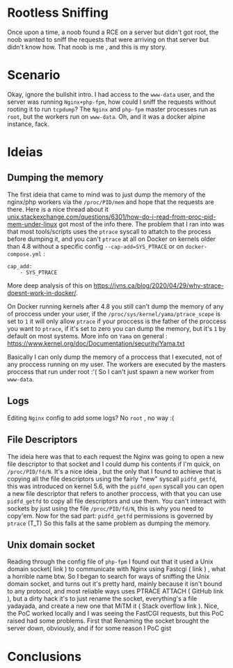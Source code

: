 # Rootless Sniffing

Once upon a time, a noob found a RCE on a server but didn't got root, the noob wanted to sniff the requests that were arriving on that server but didn't know how. That noob is me , and this is my story.

# Scenario 

Okay, ignore the bullshit intro.
I had access to the `www-data` user, and the server was running `Nginx+php-fpm`, how could I sniff the requests without rooting it to run `tcpdump`? The `Nginx` and `php-fpm` master processes run as `root`, but the workers run on `www-data`. Oh, and it was a docker alpine instance, fack.

# Ideias

## Dumping the memory
The first ideia that came to mind was to just dump the memory of the nginx/php workers via the `/proc/PID/mem` and hope that the requests are there. Here is a nice thread about it [unix.stackexchange.com/questions/6301/how-do-i-read-from-proc-pid-mem-under-linux](https://unix.stackexchange.com/questions/6301/how-do-i-read-from-proc-pid-mem-under-linux) got most of the info there.
The problem that I ran into was that most tools/scripts uses the `ptrace` syscall to attatch to the process before dumping it, and you can't `ptrace` at all on Docker on kernels older than 4.8 without a specific config `--cap-add=SYS_PTRACE` or on `docker-compose.yml` :

```
cap_add:
    - SYS_PTRACE
```

More deep analysis of this on https://jvns.ca/blog/2020/04/29/why-strace-doesnt-work-in-docker/.

On Docker running kernels after 4.8 you still can't dump the memory of any of proccess under your user, if the `/proc/sys/kernel/yama/ptrace_scope` is set to `1`  it will only allow `ptrace` if your proccess is the father of the proccess you want to `ptrace`, if it's set to zero you can dump the memory, but it's `1` by default on most systems. More info on `Yama` on general : https://www.kernel.org/doc/Documentation/security/Yama.txt

Basically I can only dump the memory of a proccess that I executed, not of any proccess running on my user. The workers are executed by the masters proccess that run under root :'( So I can't just spawn a new worker from `www-data`.

## Logs
Editing `Nginx` config to add some logs? No `root` , no way :(

## File Descriptors
The ideia here was that to each request the Nginx was going to open a new file descriptor to that socket and I could dump his contents if I'm quick, on `/proc/PID/fd/N`. It's a nice ideia , but the only that I found to achieve that is copying all the file descriptors using the fairly "new" syscall `pidfd_getfd`, this was introduced on kernel 5.6, with the `pidfd_open` syscall you can open a new file descriptor that refers to another proccess, with that you can use `pidfd_getfd` to copy all file descriptors and use them. You can't interact with sockets by just using the file `/proc/PID/fd/N`, this is why you need to copy'em. Now for the sad part: `pidfd_getfd` permissions is governed by `ptrace` (T_T) So this falls at the same problem as dumping the memory.  
 
## Unix domain socket
Reading through the config file of `php-fpm` I found out that it used a Unix domain socket( link ) to communicate with Nginx using Fastcgi ( link )  , what a horrible name btw. So I began to search for ways of sniffing the Unix domain socket, and turns out it's pretty hard, mainly because it isn't bound to any protocol, and most reliable ways uses PTRACE ATTACH ( GitHub link ), but a dirty hack it's to just rename the socket, everything's a file yadayada, and create a new one that MiTM it ( Stack overflow link ). Nice, the PoC worked locally and I was seeing the FastCGI requests, but this PoC raised had some problems. First that Renaming the socket brought the server down, obviously, and if for some reason I 
PoC gist 

# Conclusions
